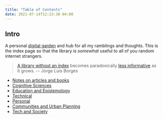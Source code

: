 ```yaml
---
title: "Table of Contents"
date: 2021-07-14T12:23:38-04:00
---
```


## Intro
A personal [digital garden](posts/digital-gardening.md) and hub for all my ramblings and thoughts. This is the index page so that the library is *somewhat* useful to all of you random internet strangers.

> [A library without an index](https://www.theatlantic.com/technology/archive/2016/06/knowledge-compendia/485507/) becomes paradoxically [less informative](https://en.wikipedia.org/wiki/The_Library_of_Babel) as it grows. -- Jorge Luis Borges

- [Notes on articles and books](/toc/readings) 
- [Cognitive Sciences](/toc/cognitive-sciences)
- [Education and Epistemology](/toc/education-and-epistemology)
- [Technical](/toc/technical)
- [Personal](/toc/personal)
- [Communities and Urban Planning](/toc/communities-and-urban-planning)
- [Tech and Society](/toc/tech-and-society)